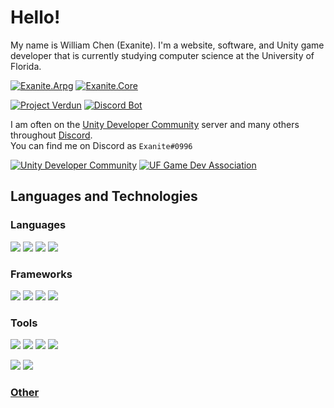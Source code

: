 # Hello!

My name is William Chen (Exanite). I'm a website, software, and Unity game developer that is currently studying computer science at the University of Florida.

[![Exanite.Arpg](https://img.shields.io/badge/Exanite-Exanite.Arpg-informational?style=flat&logoColor=white&color=3cad0f)](https://github.com/Exanite/Exanite.Arpg)
[![Exanite.Core](https://img.shields.io/badge/Exanite-Exanite.Core-informational?style=flat&logoColor=white&color=3cad0f)](https://github.com/Exanite/Exanite.Core)

[![Project Verdun](https://img.shields.io/badge/Exanite-Project%20Verdun-informational?style=flat&logoColor=white&color=f05032)](https://github.com/Exanite/ProjectVerdun)
[![Discord Bot](https://img.shields.io/badge/Exanite-DiscordBot-informational?style=flat&logoColor=white&color=7289dA)](https://github.com/Exanite/DiscordBot)

I am often on the [Unity Developer Community](https://discord.gg/bu3bbby) server and many others throughout [Discord](https://discord.com). <br/>
You can find me on Discord as `Exanite#0996`

[![Unity Developer Community](https://img.shields.io/badge/Discord-Unity_Developer_Community-informational?style=flat&logo=discord&logoColor=white&color=1b1f23)](#)
[![UF Game Dev Association](https://img.shields.io/badge/Discord-UF_GDA-informational?style=flat&logo=discord&logoColor=white&color=3cad0f)](#)

## Languages and Technologies

### Languages

[![](https://img.shields.io/badge/Language-C%23-informational?style=flat&logo=c-sharp&logoColor=white&color=3cad0f)](#)
[![](https://img.shields.io/badge/Language-JS-informational?style=flat&logo=javascript&logoColor=white&color=dbab09)](#)
[![](https://img.shields.io/badge/Language-CSS-informational?style=flat&logo=css3&logoColor=white&color=0073cc)](#)
[![](https://img.shields.io/badge/Language-HTML-informational?style=flat&logo=html5&logoColor=white&color=f05032)](#)

### Frameworks

[![](https://img.shields.io/badge/Engine-Unity-informational?style=flat&logo=unity&logoColor=white&color=1b1f23)](#)
[![](https://img.shields.io/badge/Framework-ASP.NET%20Core-informational?style=flat&logo=dot-net&logoColor=white&color=6f42c1)](#)
[![](https://img.shields.io/badge/Framework-Vue.js-informational?style=flat&logo=vue-dot-js&logoColor=white&color=41b883)](#)
[![](https://img.shields.io/badge/Framework-Tailwind%20CSS-informational?style=flat&logo=tailwind-css&logoColor=white&color=38b2ac)](#)

### Tools

[![](https://img.shields.io/badge/Tool-Git-informational?style=flat&logo=git&logoColor=white&color=f05032)](#)
[![](https://img.shields.io/badge/Tool-Github-informational?style=flat&logo=github&logoColor=white&color=1b1f23)](#)
[![](https://img.shields.io/badge/Tool-Github%20Actions-informational?style=flat&logo=github-actions&logoColor=white&color=0073cc)](#)
[![](https://img.shields.io/badge/Tool-SourceTree-informational?style=flat&logo=atlassian&logoColor=white&color=0073cc)](#)

[![](https://img.shields.io/badge/IDE-Rider-informational?style=flat&logo=rider&logoColor=white&color=1b1f23)](#)
[![](https://img.shields.io/badge/OS-Windows-informational?style=flat&logo=windows&logoColor=white&color=0073cc)](#)

### [Other](https://github.com/Exanite/Exanite/blob/main/tech.md)
